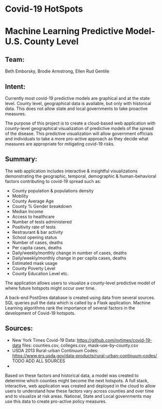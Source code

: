 # Covid-19 HotSpots 
# Machine Learning Predictive Model- U.S. County Level

## Team:
Beth Emborsky, Brodie Armstrong, Ellen Rud Gentile

## Intent: 
Currently most covid-19 predictive models are graphical and at the state level. County level, geographical data is available, but only with historical data. This does not allow state and local governments to take proactive measures. 

The purpose of this project is to create a cloud-based web application with county-level geographical visualization of predictive models of the spread of the disease.  This predictive visualization will allow government officials and individuals to take a more pro-active approach as they decide what measures are appropriate for mitigating covid-19 risks.

## Summary:
The web application includes interactive & insightful visualizations demonstrating the geographic, temporal, demographic & human-behavioral factors contributing to covid-19 spread such as:
  - County population & populations density
  - Mobility
  - County Average Age
  - County % Gender breakdown
  - Median Income
  - Access to healthcare
  - Number of tests administered
  - Positivity rate of tests
  - Restraurant & bar activity
  - School opening status
  - Number of cases, deaths
  - Per capita cases, deaths
  - Daily/weekly/monthly change in number of cases, deaths
  - Daily/weekly/monthly change in per capita cases, deaths
  - Estimated mask usage
  - County Poverty Level
  - County Education Level
  etc.
  
The application allows users to visualize a county-level predictive model of where future hotspots might occur over time. 

A back-end PostGres database is created using data from several sources.  SQL queries pull the data which is called by a Flask application. Machine Learning algorithms rank the importance of several factors in the development of Covid-19 hotspots. 

## Sources:
  - New York Times Covid-19 Data: https://github.com/nytimes/covid-19-data  files: counties.csv, colleges.csv, mask-use-by-county.csv
  - USDA 2013 Rural-urban Continuum Codes: https://www.ers.usda.gov/data-products/rural-urban-continuum-codes/
  TODO ADD ALL SOURCES
  -
 Based on these factors and historical data, a model was created to determine which counties might become the next hotspots. A full stack, interactive, web application was created and deployed in the cloud to allow users to understand how these factors vary across counties and over time and to visualize at risk areas.  National, State and Local govenrments may use this data to create pro-active policy measures.
